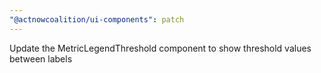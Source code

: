 ```yaml
---
"@actnowcoalition/ui-components": patch
---
```


Update the MetricLegendThreshold component to show threshold values between labels
